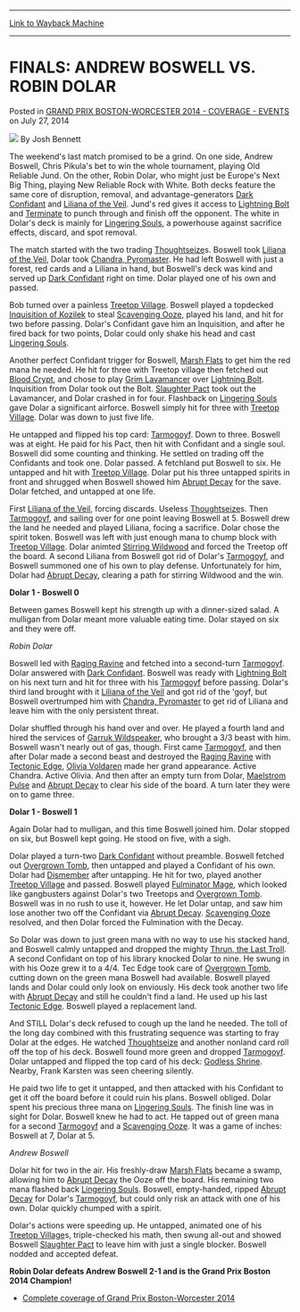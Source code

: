 
---
[Link to Wayback Machine](https://web.archive.org/web/20150505172906/http://magic.wizards.com/en/events/coverage/gpbos14/finals)

[_metadata_:author]:- "Josh Bennett"
[_metadata_:generator]:- "Drupal 7 (http://drupal.org)"
[_metadata_:node]:- "255096"
[_metadata_:publish_date]:- "2014-07-27"
[_metadata_:source]:- "div-main-content"
[_metadata_:title]:- "FINALS: ANDREW BOSWELL VS. ROBIN DOLAR"
[_metadata_:wayback_capture_timestamp]:- "2015-05-05 17:29:06"
[_metadata_:wayback_raw_url]:- "https://web.archive.org/web/20150505172906id_/http://magic.wizards.com/en/events/coverage/gpbos14/finals"
[_metadata_:wayback_url]:- "http://magic.wizards.com/en/events/coverage/gpbos14/finals"
---


FINALS: ANDREW BOSWELL VS. ROBIN DOLAR
======================================



 Posted in [GRAND PRIX BOSTON-WORCESTER 2014 - COVERAGE - EVENTS](/en/events/coverage/gpbos14) 
 on July 27, 2014 






![](https://media.magic.wizards.com/styles/auth_small/public/images/person/authorpic_joshbennett.jpg)
By Josh Bennett












 The weekend's last match promised to be a grind. On one side, Andrew Boswell, Chris Pikula's bet to win the whole tournament, playing Old Reliable Jund. On the other, Robin Dolar, who might just be Europe's Next Big Thing, playing New Reliable Rock with White. Both decks feature the same core of disruption, removal, and advantage-generators [Dark Confidant](http://gatherer.wizards.com/Pages/Card/Details.aspx?name=Dark+Confidant) and [Liliana of the Veil](http://gatherer.wizards.com/Pages/Card/Details.aspx?name=Liliana+of+the+Veil). Jund's red gives it access to [Lightning Bolt](http://gatherer.wizards.com/Pages/Card/Details.aspx?name=Lightning+Bolt) and [Terminate](http://gatherer.wizards.com/Pages/Card/Details.aspx?name=Terminate) to punch through and finish off the opponent. The white in Dolar's deck is mainly for [Lingering Souls](http://gatherer.wizards.com/Pages/Card/Details.aspx?name=Lingering+Souls), a powerhouse against sacrifice effects, discard, and spot removal.





  

 The match started with the two trading [Thoughtseize](http://gatherer.wizards.com/Pages/Card/Details.aspx?name=Thoughtseize)s. Boswell took [Liliana of the Veil](http://gatherer.wizards.com/Pages/Card/Details.aspx?name=Liliana+of+the+Veil), Dolar took [Chandra, Pyromaster](http://gatherer.wizards.com/Pages/Card/Details.aspx?name=Chandra%2C+Pyromaster). He had left Boswell with just a forest, red cards and a Liliana in hand, but Boswell's deck was kind and served up [Dark Confidant](http://gatherer.wizards.com/Pages/Card/Details.aspx?name=Dark+Confidant) right on time. Dolar played one of his own and passed.




 Bob turned over a painless [Treetop Village](http://gatherer.wizards.com/Pages/Card/Details.aspx?name=Treetop+Village). Boswell played a topdecked [Inquisition of Kozilek](http://gatherer.wizards.com/Pages/Card/Details.aspx?name=Inquisition+of+Kozilek) to steal [Scavenging Ooze](http://gatherer.wizards.com/Pages/Card/Details.aspx?name=Scavenging+Ooze), played his land, and hit for two before passing. Dolar's Confidant gave him an Inquisition, and after he fired back for two points, Dolar could only shake his head and cast [Lingering Souls](http://gatherer.wizards.com/Pages/Card/Details.aspx?name=Lingering+Souls).




 Another perfect Confidant trigger for Boswell, [Marsh Flats](http://gatherer.wizards.com/Pages/Card/Details.aspx?name=Marsh+Flats) to get him the red mana he needed. He hit for three with Treetop village then fetched out [Blood Crypt](http://gatherer.wizards.com/Pages/Card/Details.aspx?name=Blood+Crypt), and chose to play [Grim Lavamancer](http://gatherer.wizards.com/Pages/Card/Details.aspx?name=Grim+Lavamancer) over [Lightning Bolt](http://gatherer.wizards.com/Pages/Card/Details.aspx?name=Lightning+Bolt). Inquisition from Dolar took out the Bolt. [Slaughter Pact](http://gatherer.wizards.com/Pages/Card/Details.aspx?name=Slaughter+Pact) took out the Lavamancer, and Dolar crashed in for four. Flashback on [Lingering Souls](http://gatherer.wizards.com/Pages/Card/Details.aspx?name=Lingering+Souls) gave Dolar a significant airforce. Boswell simply hit for three with [Treetop Village](http://gatherer.wizards.com/Pages/Card/Details.aspx?name=Treetop+Village). Dolar was down to just five life.




 He untapped and flipped his top card: [Tarmogoyf](http://gatherer.wizards.com/Pages/Card/Details.aspx?name=Tarmogoyf). Down to three. Boswell was at eight. He paid for his Pact, then hit with Confidant and a single soul. Boswell did some counting and thinking. He settled on trading off the Confidants and took one. Dolar passed. A fetchland put Boswell to six. He untapped and hit with [Treetop Village](http://gatherer.wizards.com/Pages/Card/Details.aspx?name=Treetop+Village). Dolar put his three untapped spirits in front and shrugged when Boswell showed him [Abrupt Decay](http://gatherer.wizards.com/Pages/Card/Details.aspx?name=Abrupt+Decay) for the save. Dolar fetched, and untapped at one life.




 First [Liliana of the Veil](http://gatherer.wizards.com/Pages/Card/Details.aspx?name=Liliana+of+the+Veil), forcing discards. Useless [Thoughtseize](http://gatherer.wizards.com/Pages/Card/Details.aspx?name=Thoughtseize)s. Then [Tarmogoyf](http://gatherer.wizards.com/Pages/Card/Details.aspx?name=Tarmogoyf), and sailing over for one point leaving Boswell at 5. Boswell drew the land he needed and played Liliana, focing a sacrifice. Dolar chose the spirit token. Boswell was left with just enough mana to chump block with [Treetop Village](http://gatherer.wizards.com/Pages/Card/Details.aspx?name=Treetop+Village). Dolar animted [Stirring Wildwood](http://gatherer.wizards.com/Pages/Card/Details.aspx?name=Stirring+Wildwood) and forced the Treetop off the board. A second Liliana from Boswell got rid of Dolar's [Tarmogoyf](http://gatherer.wizards.com/Pages/Card/Details.aspx?name=Tarmogoyf), and Boswell summoned one of his own to play defense. Unfortunately for him, Dolar had [Abrupt Decay](http://gatherer.wizards.com/Pages/Card/Details.aspx?name=Abrupt+Decay), clearing a path for stirring Wildwood and the win.




**Dolar 1 - Boswell 0**



Between games Boswell kept his strength up with a dinner-sized salad. A mulligan from Dolar meant more valuable eating time. Dolar stayed on six and they were off.





*Robin Dolar*

  

 Boswell led with [Raging Ravine](http://gatherer.wizards.com/Pages/Card/Details.aspx?name=Raging+Ravine) and fetched into a second-turn [Tarmogoyf](http://gatherer.wizards.com/Pages/Card/Details.aspx?name=Tarmogoyf). Dolar answered with [Dark Confidant](http://gatherer.wizards.com/Pages/Card/Details.aspx?name=Dark+Confidant). Boswell was ready with [Lightning Bolt](http://gatherer.wizards.com/Pages/Card/Details.aspx?name=Lightning+Bolt) on his next turn and hit for three with his [Tarmogoyf](http://gatherer.wizards.com/Pages/Card/Details.aspx?name=Tarmogoyf) before passing. Dolar's third land brought with it [Liliana of the Veil](http://gatherer.wizards.com/Pages/Card/Details.aspx?name=Liliana+of+the+Veil) and got rid of the 'goyf, but Boswell overtrumped him with [Chandra, Pyromaster](http://gatherer.wizards.com/Pages/Card/Details.aspx?name=Chandra%2C+Pyromaster) to get rid of Liliana and leave him with the only persistent threat.




 Dolar shuffled through his hand over and over. He played a fourth land and hired the services of [Garruk Wildspeaker](http://gatherer.wizards.com/Pages/Card/Details.aspx?name=Garruk+Wildspeaker), who brought a 3/3 beast with him. Boswell wasn't nearly out of gas, though. First came [Tarmogoyf](http://gatherer.wizards.com/Pages/Card/Details.aspx?name=Tarmogoyf), and then after Dolar made a second beast and destroyed the [Raging Ravine](http://gatherer.wizards.com/Pages/Card/Details.aspx?name=Raging+Ravine) with [Tectonic Edge](http://gatherer.wizards.com/Pages/Card/Details.aspx?name=Tectonic+Edge), [Olivia Voldaren](http://gatherer.wizards.com/Pages/Card/Details.aspx?name=Olivia+Voldaren) made her grand appearance. Active Chandra. Active Olivia. And then after an empty turn from Dolar, [Maelstrom Pulse](http://gatherer.wizards.com/Pages/Card/Details.aspx?name=Maelstrom+Pulse) and [Abrupt Decay](http://gatherer.wizards.com/Pages/Card/Details.aspx?name=Abrupt+Decay) to clear his side of the board. A turn later they were on to game three.




**Dolar 1 - Boswell 1**



Again Dolar had to mulligan, and this time Boswell joined him. Dolar stopped on six, but Boswell kept going. He stood on five, with a sigh.



 Dolar played a turn-two [Dark Confidant](http://gatherer.wizards.com/Pages/Card/Details.aspx?name=Dark+Confidant) without preamble. Boswell fetched out [Overgrown Tomb](http://gatherer.wizards.com/Pages/Card/Details.aspx?name=Overgrown+Tomb), then untapped and played a Confidant of his own. Dolar had [Dismember](http://gatherer.wizards.com/Pages/Card/Details.aspx?name=Dismember) after untapping. He hit for two, played another [Treetop Village](http://gatherer.wizards.com/Pages/Card/Details.aspx?name=Treetop+Village) and passed. Boswell played [Fulminator Mage](http://gatherer.wizards.com/Pages/Card/Details.aspx?name=Fulminator+Mage), which looked like gangbusters against Dolar's two Treetops and [Overgrown Tomb](http://gatherer.wizards.com/Pages/Card/Details.aspx?name=Overgrown+Tomb). Boswell was in no rush to use it, however. He let Dolar untap, and saw him lose another two off the Confidant via [Abrupt Decay](http://gatherer.wizards.com/Pages/Card/Details.aspx?name=Abrupt+Decay). [Scavenging Ooze](http://gatherer.wizards.com/Pages/Card/Details.aspx?name=Scavenging+Ooze) resolved, and then Dolar forced the Fulmination with the Decay.




 So Dolar was down to just green mana with no way to use his stacked hand, and Boswell calmly untapped and dropped the mighty [Thrun, the Last Troll](http://gatherer.wizards.com/Pages/Card/Details.aspx?name=Thrun%2C+the+Last+Troll). A second Confidant on top of his library knocked Dolar to nine. He swung in with his Ooze grew it to a 4/4. Tec Edge took care of [Overgrown Tomb](http://gatherer.wizards.com/Pages/Card/Details.aspx?name=Overgrown+Tomb), cutting down on the green mana Boswell had available. Boswell played lands and Dolar could only look on enviously. His deck took another two life with [Abrupt Decay](http://gatherer.wizards.com/Pages/Card/Details.aspx?name=Abrupt+Decay) and still he couldn't find a land. He used up his last [Tectonic Edge](http://gatherer.wizards.com/Pages/Card/Details.aspx?name=Tectonic+Edge). Boswell played a replacement land.




 And STILL Dolar's deck refused to cough up the land he needed. The toll of the long day combined with this frustrating sequence was starting to fray Dolar at the edges. He watched [Thoughtseize](http://gatherer.wizards.com/Pages/Card/Details.aspx?name=Thoughtseize) and another nonland card roll off the top of his deck. Boswell found more green and dropped [Tarmogoyf](http://gatherer.wizards.com/Pages/Card/Details.aspx?name=Tarmogoyf). Dolar untapped and flipped the top card of his deck: [Godless Shrine](http://gatherer.wizards.com/Pages/Card/Details.aspx?name=Godless+Shrine). Nearby, Frank Karsten was seen cheering silently.




 He paid two life to get it untapped, and then attacked with his Confidant to get it off the board before it could ruin his plans. Boswell obliged. Dolar spent his precious three mana on [Lingering Souls](http://gatherer.wizards.com/Pages/Card/Details.aspx?name=Lingering+Souls). The finish line was in sight for Dolar. Boswell knew he had to act. He tapped out of green mana for a second [Tarmogoyf](http://gatherer.wizards.com/Pages/Card/Details.aspx?name=Tarmogoyf) and a [Scavenging Ooze](http://gatherer.wizards.com/Pages/Card/Details.aspx?name=Scavenging+Ooze). It was a game of inches: Boswell at 7, Dolar at 5.






*Andrew Boswell*

  

 Dolar hit for two in the air. His freshly-draw [Marsh Flats](http://gatherer.wizards.com/Pages/Card/Details.aspx?name=Marsh+Flats) became a swamp, allowing him to [Abrupt Decay](http://gatherer.wizards.com/Pages/Card/Details.aspx?name=Abrupt+Decay) the Ooze off the board. His remaining two mana flashed back [Lingering Souls](http://gatherer.wizards.com/Pages/Card/Details.aspx?name=Lingering+Souls). Boswell, empty-handed, ripped [Abrupt Decay](http://gatherer.wizards.com/Pages/Card/Details.aspx?name=Abrupt+Decay) for Dolar's [Tarmogoyf](http://gatherer.wizards.com/Pages/Card/Details.aspx?name=Tarmogoyf), but could only risk an attack with one of his own. Dolar quickly chumped with a spirit.




 Dolar's actions were speeding up. He untapped, animated one of his [Treetop Village](http://gatherer.wizards.com/Pages/Card/Details.aspx?name=Treetop+Village)s, triple-checked his math, then swung all-out and showed Boswell [Slaughter Pact](http://gatherer.wizards.com/Pages/Card/Details.aspx?name=Slaughter+Pact) to leave him with just a single blocker. Boswell nodded and accepted defeat.




**Robin Dolar defeats Andrew Boswell 2-1 and is the Grand Prix Boston 2014 Champion!**



* [Complete coverage of Grand Prix Boston-Worcester 2014](/node/253951)






